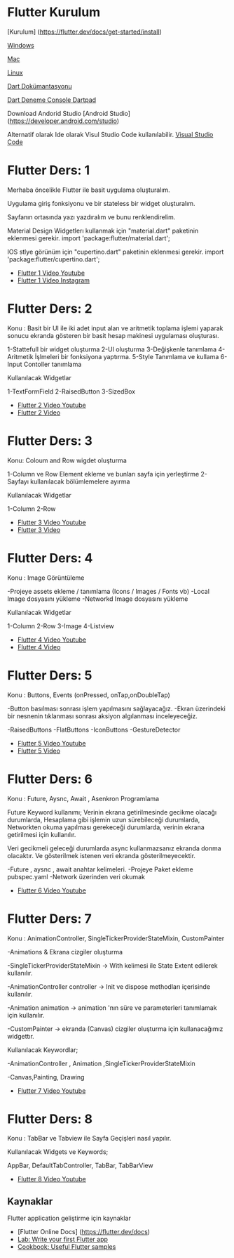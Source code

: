 # Flutter Kurulum

[Kurulum] (https://flutter.dev/docs/get-started/install)

[Windows](https://flutter.dev/docs/get-started/install/windows)

[Mac](https://flutter.dev/docs/get-started/install/macos)

[Linux](https://flutter.dev/docs/get-started/install/linux)

[Dart Dokümantasyonu](https://dart.dev/get-dart)

[Dart Deneme Console Dartpad ](https://dartpad.dev/0df636e00f348bdec2bc1c8ebc7daeb1)

Download Andorid Studio
[Android Studio] (https://developer.android.com/studio)

Alternatif olarak Ide olarak Visul Studio Code kullanılabilir.
[Visual Studio Code](https://code.visualstudio.com/download)


# Flutter Ders: 1

Merhaba öncelikle Flutter ile  basit uygulama oluşturalım.

Uygulama giriş fonksiyonu ve bir stateless bir widget oluşturalım.

Sayfanın ortasında yazı yazdıralım ve bunu renklendirelim.

Material Design Widgetlerı kullanmak için "material.dart" paketinin eklenmesi gerekir.
import 'package:flutter/material.dart';

IOS stlye görünüm için "cupertino.dart" paketinin eklenmesi gerekir.
import 'package:flutter/cupertino.dart';


- [Flutter 1 Video Youtube](https://www.youtube.com/watch?v=2bcKzEeUZqA)
- [Flutter 1 Video Instagram](https://www.instagram.com/tv/CEC8CRdFC5-/?utm_source=ig_web_copy_link)

# Flutter Ders: 2

Konu : Basit bir UI ile iki adet input alan ve aritmetik toplama işlemi yaparak
 sonucu ekranda gösteren bir basit hesap makinesi uygulaması oluşturası.

1-Stattefull bir widget oluşturma
2-UI oluşturma
3-Değişkenle tanımlama
4-Aritmetik İşlmeleri bir fonksiyona yaptırma.
5-Style Tanımlama ve kullama
6-Input Contoller tanımlama

Kullanılacak Widgetlar

1-TextFormField
2-RaisedButton
3-SizedBox

- [Flutter 2 Video Youtube](https://www.youtube.com/watch?v=k1w89w8guDs&list=PLVcLtU1ZBEOgsAEMoqOP2pZCQP2uCks-4&index=1)
- [Flutter 2 Video](https://www.instagram.com/tv/CEPvJFuFju_/?utm_source=ig_web_copy_link)

# Flutter Ders: 3

Konu: Coloum and Row wigdet oluşturma

1-Column ve Row Element ekleme ve bunları sayfa için yerleştirme
2-Sayfayı kullanılacak bölümlemelere ayırma

Kullanılacak Widgetlar

1-Column
2-Row
- [Flutter 3 Video Youtube](https://www.youtube.com/watch?v=Q1Kj7KFCF2c&list=PLVcLtU1ZBEOgsAEMoqOP2pZCQP2uCks-4&index=2)
- [Flutter 3 Video](https://www.instagram.com/tv/CEeblo5FOJV/?utm_source=ig_web_copy_link)

# Flutter Ders: 4

Konu : Image Görüntüleme

-Projeye assets ekleme / tanımlama (Icons / Images / Fonts vb)
-Local Image dosyasını yükleme
-Networkd Image dosyasını yükleme

Kullanılacak Widgetlar

1-Column
2-Row
3-Image
4-Listview

- [Flutter 4 Video Youtube](https://www.youtube.com/watch?v=LZPOyceb-8Q&list=PLVcLtU1ZBEOgsAEMoqOP2pZCQP2uCks-4&index=3)
- [Flutter 4 Video](https://www.instagram.com/tv/CEwmuaClDOE)

# Flutter Ders: 5

Konu : Buttons, Events (onPressed, onTap,onDoubleTap)

-Button basılması sonrası işlem yapılmasını sağlayacağız.
-Ekran üzerindeki bir nesnenin tıklanması sonrası aksiyon algılanması inceleyeceğiz.

-RaisedButtons
-FlatButtons
-IconButtons
-GestureDetector

- [Flutter 5 Video Youtube](https://www.youtube.com/watch?v=-muH4BCWFIo&list=PLVcLtU1ZBEOgsAEMoqOP2pZCQP2uCks-4&index=5)
- [Flutter 5 Video](https://www.instagram.com/tv/CFChqUgFrC9)

# Flutter Ders: 6

Konu : Future, Aysnc, Await , Asenkron Programlama

Future Keyword kullanımı;
Verinin ekrana getirilmesinde gecikme olacağı durumlarda,
Hesaplama gibi işlemin uzun sürebileceği durumlarda,
Networkten okuma yapılması gerekeceği durumlarda,
verinin ekrana getirilmesi için kullanılır.

Veri gecikmeli geleceği durumlarda async kullanmazsanız ekranda donma olacaktır.
Ve gösterilmek istenen veri ekranda gösterilmeyecektir.


-Future , aysnc , await anahtar kelimeleri.
-Projeye Paket ekleme pubspec.yaml
-Network üzerinden veri okumak

- [Flutter 6 Video Youtube](https://youtu.be/Gh6lRCQn6A4)

# Flutter Ders: 7

Konu : AnimationController, SingleTickerProviderStateMixin, CustomPainter

-Animations & Ekrana cizgiler oluşturma

-SingleTickerProviderStateMixin -> With kelimesi ile State Extent edilerek kullanılır.

-AnimationController controller -> Init ve dispose methodları içerisinde kullanılır.

-Animation<double> animation -> animation 'nın süre ve parameterleri tanımlamak için kullanılır.

-CustomPainter -> ekranda (Canvas) cizgiler oluşturma için kullanacağımız widgettır.

Kullanılacak Keywordlar;

-AnimationController , Animation ,SingleTickerProviderStateMixin

-Canvas,Painting, Drawing

- [Flutter 7 Video Youtube](https://www.youtube.com/watch?v=JP35mIFu3qw)

# Flutter Ders: 8

Konu : TabBar ve Tabview ile Sayfa Geçişleri nasıl yapılır.

Kullanılacak Widgets ve Keywords;

AppBar, DefaultTabController, TabBar, TabBarView

- [Flutter 8 Video Youtube](https://youtu.be/1qjiaULD4SQ)

## Kaynaklar

Flutter application geliştirme için kaynaklar

- [Flutter Online Docs] (https://flutter.dev/docs)
- [Lab: Write your first Flutter app](https://flutter.dev/docs/get-started/codelab)
- [Cookbook: Useful Flutter samples](https://flutter.dev/docs/cookbook)


